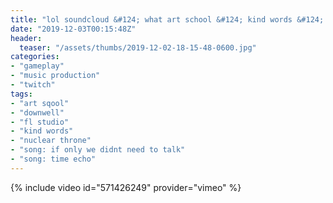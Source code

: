 ```yaml
---
title: "lol soundcloud &#124; what art school &#124; kind words &#124; kind words in NUCLEAR THRONE"
date: "2019-12-03T00:15:48Z"
header:
  teaser: "/assets/thumbs/2019-12-02-18-15-48-0600.jpg"
categories:
- "gameplay"
- "music production"
- "twitch"
tags:
- "art sqool"
- "downwell"
- "fl studio"
- "kind words"
- "nuclear throne"
- "song: if only we didnt need to talk"
- "song: time echo"
---
```

{% include video id="571426249" provider="vimeo" %}
